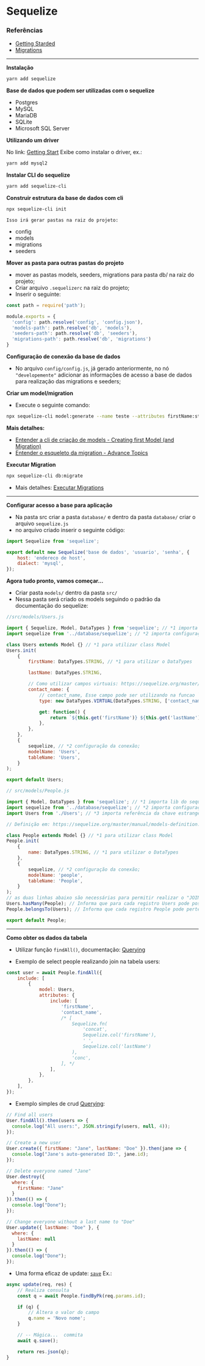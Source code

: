 <h1>Sequelize</h1>

<h3>Referências</h3>

* [Getting Starded](https://sequelize.org/v5/manual/getting-started.html)
* [Migrations](https://sequelize.org/v5/manual/migrations.html)





----


<strong>Instalação</strong>

```bash
yarn add sequelize
```

<strong>Base de dados que podem ser utilizadas com o sequelize</strong>

* Postgres
* MySQL
* MariaDB
* SQLite
* Microsoft SQL Server

<strong>Utilizando um driver</strong>

No link: [Getting Start](https://sequelize.org/master/manual/getting-started.html)
Exibe como instalar o driver, ex.:

```bash
yarn add mysql2
```

<strong>Instalar CLI do sequelize</strong>

```bash
yarn add sequelize-cli
```

<strong>Construir estrutura da base de dados com cli</strong>

```bash
npx sequelize-cli init
```

    Isso irá gerar pastas na raiz do projeto:

* config
* models
* migrations
* seeders

<strong>Mover as pasta para outras pastas do projeto</strong>

* mover as pastas models, seeders, migrations para pasta db/ na raiz do projeto;
* Criar arquivo ```.sequelizerc``` na raiz do projeto;
* Inserir o seguinte:

```js
const path = require('path');

module.exports = {
  'config': path.resolve('config', 'config.json'),
  'models-path': path.resolve('db', 'models'),
  'seeders-path': path.resolve('db', 'seeders'),
  'migrations-path': path.resolve('db', 'migrations')
}
```

<strong>Configuração de conexão da base de dados</strong>

* No arquivo ```config/config.js```, já gerado anteriormente, no nó ```"developemente"```
adicionar as informações de acesso a base de dados para realização das migrations e seeders;

<strong>Criar um model/migration</strong>

* Execute o seguinte comando:

```bash
npx sequelize-cli model:generate --name teste --attributes firstName:string,lastName:string,email:string
```

<strong>Mais detalhes:</strong>

* [Entender a cli de criação de models - Creating first Model (and Migration)](https://sequelize.org/master/manual/migrations.html#creating-first-model--and-migration-)
* [Entender o esqueleto da migration - Advance Topics](https://sequelize.org/master/manual/migrations.html#advance-topics)

<strong>Executar Migration</strong>

```bash
npx sequelize-cli db:migrate
```

* Mais detalhes: [Executar Migrations](https://sequelize.org/master/manual/migrations.html#running-migrations)

----

<strong>Configurar acesso a base para aplicação</strong>

* Na pasta src criar a pasta ```database/``` e dentro da pasta ```database/``` criar o arquivo ```sequelize.js```
* no arquivo criado inserir o seguinte código:

```js
import Sequelize from 'sequelize';

export default new Sequelize('base de dados', 'usuario', 'senha', {
    host: 'endereco de host',
    dialect: 'mysql',
});

```
<strong>Agora tudo pronto, vamos começar...</strong>

* Criar pasta ```models/``` dentro da pasta ```src/```
* Nessa pasta será criado os models seguindo o padrão da documentação do sequelize:

```js
//src/models/Users.js

import { Sequelize, Model, DataTypes } from 'sequelize'; // *1 importa lib do sequelize
import sequelize from '../database/sequelize'; // *2 importa configuração de conexão

class Users extends Model {} // *1 para utilizar class Model
Users.init(
    {
        firstName: DataTypes.STRING, // *1 para utilizar o DataTypes

        lastName: DataTypes.STRING,

        // Como utilizar campos virtuais: https://sequelize.org/master/class/lib/data-types.js~VIRTUAL.html
        contact_name: {
            // contact_name, Esse campo pode ser utilizando na funcao `findAll({... include:[...]}), nesse caso é um campo que não está na tabela, mas retornará a concatenação de dois campos nesse caso especifico
            type: new DataTypes.VIRTUAL(DataTypes.STRING, ['contact_name']),

            get: function() {
                return `${this.get('firstName')} ${this.get('lastName')}`;
            },
        },
    },
    {
        sequelize, // *2 configuração da conexão;
        modelName: 'Users',
        tableName: 'Users',
    }
);

export default Users;
```


```js
// src/models/People.js

import { Model, DataTypes } from 'sequelize'; // *1 importa lib do sequelize
import sequelize from '../database/sequelize'; // *2 importa configuração de conexão
import Users from './Users'; // *3 importa referência da chave estrangeira

// Definição em: https://sequelize.org/master/manual/models-definition.html

class People extends Model {} // *1 para utilizar class Model
People.init(
    {
        name: DataTypes.STRING, // *1 para utilizar o DataTypes
    },
    {
        sequelize, // *2 configuração da conexão;
        modelName: 'people',
        tableName: 'People',
    }
);
// as duas linhas abaixo são necessárias para permitir realizar o "JOIN" quando chamar a função `findAll({ ... inlculed: [...]})`
Users.hasMany(People); // Informa que para cada registro Users pode possuír vários registro People
People.belongsTo(Users); // Informa que cada registro People pode pertencer a um registro User

export default People;

```

------

<strong>Como obter os dados da tabela</strong>

* Utilizar função ```findAll()```, documentação: [Querying](https://sequelize.org/master/manual/querying.html)

* Exemplo de select people realizando join na tabela users:

```js
const user = await People.findAll({
    include: [
        {
            model: Users,
            attributes: {
                include: [
                    'firstName',
                    'contact_name',
                    /* [
                        Sequelize.fn(
                            'concat',
                            Sequelize.col('firstName'),
                            ' ',
                            Sequelize.col('lastName')
                        ),
                        'conc',
                    ], */
                ],
            },
        },
    ],
});
```

* Exemplo simples de crud [Querying](https://sequelize.org/master/manual/getting-started.html#querying):

```js
// Find all users
User.findAll().then(users => {
  console.log("All users:", JSON.stringify(users, null, 4));
});

// Create a new user
User.create({ firstName: "Jane", lastName: "Doe" }).then(jane => {
  console.log("Jane's auto-generated ID:", jane.id);
});

// Delete everyone named "Jane"
User.destroy({
  where: {
    firstName: "Jane"
  }
}).then(() => {
  console.log("Done");
});

// Change everyone without a last name to "Doe"
User.update({ lastName: "Doe" }, {
  where: {
    lastName: null
  }
}).then(() => {
  console.log("Done");
});
```
* Uma forma eficaz de update: [```save```](https://sequelize.org/v5/class/lib/model.js~Model.html#instance-method-save) Ex.:

```js
async update(req, res) {
    // Realiza consulta
    const q = await People.findByPk(req.params.id);

    if (q) {
        // Altera o valor do campo
        q.name = 'Novo nome';
    }

    // -- Mágica...  commita
    await q.save();

    return res.json(q);
}
```
